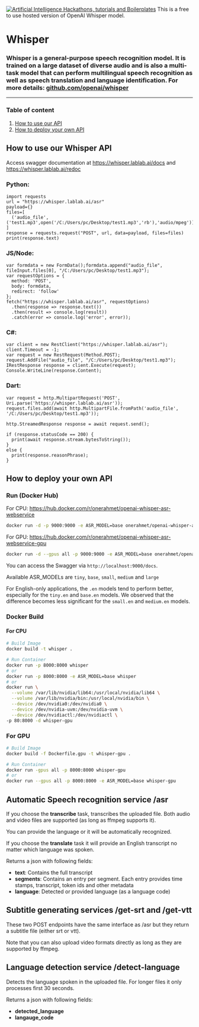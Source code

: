 [![Artificial Intelligence Hackathons, tutorials and Boilerplates](https://storage.googleapis.com/lablab-static-eu/images/github/lablab-banner.jpg)](https://lablab.ai)
This is a free to use hosted version of OpenAI Whisper model.   

# Whisper
### Whisper is a general-purpose speech recognition model. It is trained on a large dataset of diverse audio and is also a multi-task model that can perform multilingual speech recognition as well as speech translation and language identification. For more details: [github.com/openai/whisper](https://github.com/openai/whisper/)

---

### Table of content
1. [How to use our API](https://github.com/nextgrid/whisper-api/edit/main/README.md#how-to-deploy-your-own-api)
2. [How to deploy your own API](https://github.com/nextgrid/whisper-api/edit/main/README.md#how-to-deploy-your-own-api)


## How to use our Whisper API
Access swagger documentation at https://whisper.lablab.ai/docs and https://whisper.lablab.ai/redoc


### Python:
```
import requests
url = "https://whisper.lablab.ai/asr"
payload={}
files=[
  ('audio_file',('test1.mp3',open('/C:/Users/pc/Desktop/test1.mp3','rb'),'audio/mpeg'))
]
response = requests.request("POST", url, data=payload, files=files)
print(response.text)
```

### JS/Node:
```
var formdata = new FormData();formdata.append("audio_file", fileInput.files[0], "/C:/Users/pc/Desktop/test1.mp3");
var requestOptions = {
  method: 'POST',
  body: formdata,
  redirect: 'follow'
};
fetch("https://whisper.lablab.ai/asr", requestOptions)
  .then(response => response.text())
  .then(result => console.log(result))
  .catch(error => console.log('error', error));
``` 
 
### C#:
```
var client = new RestClient("https://whisper.lablab.ai/asr");
client.Timeout = -1;
var request = new RestRequest(Method.POST);
request.AddFile("audio_file", "/C:/Users/pc/Desktop/test1.mp3");
IRestResponse response = client.Execute(request);
Console.WriteLine(response.Content);
```
 
### Dart:
```
var request = http.MultipartRequest('POST', Uri.parse('https://whisper.lablab.ai/asr'));
request.files.add(await http.MultipartFile.fromPath('audio_file', '/C:/Users/pc/Desktop/test1.mp3'));
 
http.StreamedResponse response = await request.send();
 
if (response.statusCode == 200) {
  print(await response.stream.bytesToString());
}
else {
  print(response.reasonPhrase);
}
```

## How to deploy your own API 

### Run (Docker Hub)
For CPU: https://hub.docker.com/r/onerahmet/openai-whisper-asr-webservice
```sh
docker run -d -p 9000:9000 -e ASR_MODEL=base onerahmet/openai-whisper-asr-webservice
```

For GPU: https://hub.docker.com/r/onerahmet/openai-whisper-asr-webservice-gpu
```sh
docker run -d --gpus all -p 9000:9000 -e ASR_MODEL=base onerahmet/openai-whisper-asr-webservice-gpu
```

You can access the Swagger via `http://localhost:9000/docs`.

Available ASR_MODELs are `tiny`, `base`, `small`, `medium` and `large`

For English-only applications, the `.en` models tend to perform better, especially for the `tiny.en` and `base.en` models. We observed that the difference becomes less significant for the `small.en` and `medium.en` models.


### Docker Build
#### For CPU
```sh
# Build Image
docker build -t whisper .

# Run Container
docker run -p 8000:8000 whisper
# or
docker run -p 8000:8000 -e ASR_MODEL=base whisper
# or
docker run \
  --volume /var/lib/nvidia/lib64:/usr/local/nvidia/lib64 \
  --volume /var/lib/nvidia/bin:/usr/local/nvidia/bin \
  --device /dev/nvidia0:/dev/nvidia0 \
  --device /dev/nvidia-uvm:/dev/nvidia-uvm \
  --device /dev/nvidiactl:/dev/nvidiactl \
-p 80:8000 -d whisper-gpu
```


### For GPU
```sh
# Build Image
docker build -f Dockerfile.gpu -t whisper-gpu .

# Run Container
docker run -gpus all -p 8000:8000 whisper-gpu
# or
docker run --gpus all -p 8000:8000 -e ASR_MODEL=base whisper-gpu

```
## Automatic Speech recognition service /asr

If you choose the **transcribe** task, transcribes the uploaded file. Both audio and video files are supported (as long as ffmpeg supports it).

You can provide the language or it will be automatically recognized. 

If you choose the **translate** task it will provide an English transcript no matter which language was spoken.

Returns a json with following fields:
- **text**: Contains the full transcript
- **segments**: Contains an entry per segment. Each entry  provides time stamps, transcript, token ids and other metadata
- **language**: Detected or provided language (as a language code)

## Subtitle generating services /get-srt and /get-vtt

These two POST endpoints have the same interface as /asr but they return a subtitle file (either srt or vtt).

Note that you can also upload video formats directly as long as they are supported by ffmpeg.

## Language detection service /detect-language

Detects the language spoken in the uploaded file. For longer files it only processes first 30 seconds.

Returns a json with following fields:
- **detected_language**
- **langauge_code**
